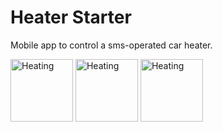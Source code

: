 # Heater Starter

Mobile app to control a sms-operated car heater.

<img src="https://wjr-.github.io/heater-starter/ready.png" alt="Heating" width="100"/>
<img src="https://wjr-.github.io/heater-starter/heating.png" alt="Heating" width="100"/>
<img src="https://wjr-.github.io/heater-starter/notification.png" alt="Heating" width="100"/>
